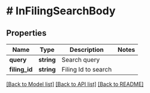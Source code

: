 # # InFilingSearchBody

## Properties

Name | Type | Description | Notes
------------ | ------------- | ------------- | -------------
**query** | **string** | Search query |
**filing_id** | **string** | Filing Id to search |

[[Back to Model list]](../../README.md#models) [[Back to API list]](../../README.md#endpoints) [[Back to README]](../../README.md)
